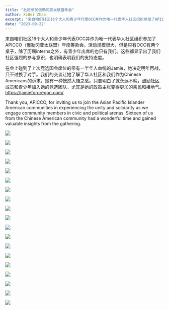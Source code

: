 ```yaml
---
title: "社区参加俄勒冈亚太联盟年会"
author: XiBei Zhao
excerpt: "来自咱们社区16个大人和青少年代表OCC并作为唯一代表华人社区组织参加了APICCO（俄勒冈亚太联盟）年度筹款会。活动规模很大，但是只有OCC有两个桌子，除了历届interns之外，有青少年出席的也只有我们。这些都显示出了我们社区强烈的参与意识，也明确表明我们的支持态度。"
date: "2023-09-22"
---
```


来自咱们社区16个大人和青少年代表OCC并作为唯一代表华人社区组织参加了APICCO（俄勒冈亚太联盟）年度筹款会。活动规模很大，但是只有OCC有两个桌子，除了历届interns之外，有青少年出席的也只有我们。这些都显示出了我们社区强烈的参与意识，也明确表明我们的支持态度。

在会上碰到了上次竞选国会席位的带有一半华人血统的Jamie，她决定明年再战，只不过换了对手。我们的交谈让她了解了华人社区和我们作为Chinese Americans的诉求，她有一种恍然大悟之感。只要明白了就永远不晚，鼓励社区成员和青少年加入她的竞选团队，尤其是她的政策主张变得更加的亲民和接地气。https://jamiefororegon.com/

Thank you, APICCO, for inviting us to join the Asian Pacific Islander American communities in experiencing the unity and solidarity as we engage community members in civic and political arenas. Sixteen of us from the Chinese American community had a wonderful time and gained valuable insights from the gathering.

![](https://res.cloudinary.com/dhngj18do/image/upload/f_auto,q_auto/v1/images/382472330_301873512477738_6013159995685196446_n)

![](https://res.cloudinary.com/dhngj18do/image/upload/f_auto,q_auto/v1/images/382467746_301872769144479_7008357821397374108_n)

![](https://res.cloudinary.com/dhngj18do/image/upload/f_auto,q_auto/v1/images/382486941_301873219144434_1376675587743390168_n)

![](https://res.cloudinary.com/dhngj18do/image/upload/f_auto,q_auto/v1/images/382463998_301872862477803_5345340868969323425_n)

![](https://res.cloudinary.com/dhngj18do/image/upload/f_auto,q_auto/v1/images/382445127_301873052477784_1308541762327497172_n)

![](https://res.cloudinary.com/dhngj18do/image/upload/f_auto,q_auto/v1/images/380656731_301872812477808_3261505538521339503_n)

![](https://res.cloudinary.com/dhngj18do/image/upload/f_auto,q_auto/v1/images/382451080_301872755811147_5029230920257560942_n)

![](https://res.cloudinary.com/dhngj18do/image/upload/f_auto,q_auto/v1/images/382464258_301872959144460_5763081671478204484_n)

![](https://res.cloudinary.com/dhngj18do/image/upload/f_auto,q_auto/v1/images/382470237_301872985811124_1860149811542072981_n)

![](https://res.cloudinary.com/dhngj18do/image/upload/f_auto,q_auto/v1/images/382446770_301872852477804_3218274679033891152_n)

![](https://res.cloudinary.com/dhngj18do/image/upload/f_auto,q_auto/v1/images/382457259_301872892477800_8889865773201090991_n)

![](https://res.cloudinary.com/dhngj18do/image/upload/f_auto,q_auto/v1/images/382482877_301873099144446_1427204662157266196_n)

![](https://res.cloudinary.com/dhngj18do/image/upload/f_auto,q_auto/v1/images/380654256_301873062477783_5355427949404358280_n)

![](https://res.cloudinary.com/dhngj18do/image/upload/f_auto,q_auto/v1/images/380661110_301873185811104_297337667396035827_n)

![](https://res.cloudinary.com/dhngj18do/image/upload/f_auto,q_auto/v1/images/382467697_301873249144431_5140512138860196586_n)

![](https://res.cloudinary.com/dhngj18do/image/upload/f_auto,q_auto/v1/images/382438549_301873329144423_2290840470861321409_n)

![](https://res.cloudinary.com/dhngj18do/image/upload/f_auto,q_auto/v1/images/380664214_301873362477753_5791692082683565656_n)

![](https://res.cloudinary.com/dhngj18do/image/upload/f_auto,q_auto/v1/images/382457034_301873442477745_2686337018611401126_n)

![](https://res.cloudinary.com/dhngj18do/image/upload/f_auto,q_auto/v1/images/382856883_301886145809808_2237426452358975883_n)
